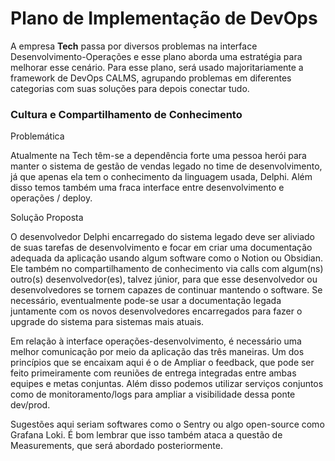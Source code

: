 # Plano de Implementação de DevOps
A empresa **Tech** passa por diversos problemas na interface Desenvolvimento-Operações e esse plano aborda uma estratégia para melhorar esse cenário. Para esse plano, será usado majoritariamente a framework de DevOps CALMS, agrupando problemas em diferentes categorias com suas soluções para depois conectar tudo.

### Cultura e Compartilhamento de Conhecimento 
Problemática

Atualmente na Tech têm-se a dependência forte uma pessoa herói para manter o sistema de gestão de vendas legado no time de desenvolvimento, já que apenas ela tem o conhecimento da linguagem usada, Delphi. Além disso temos também uma fraca interface entre desenvolvimento e operações / deploy.

Solução Proposta

O desenvolvedor Delphi encarregado do sistema legado deve ser aliviado de suas tarefas de desenvolvimento e focar em criar uma documentação adequada da aplicação usando algum software como o Notion ou Obsidian. Ele também no compartilhamento de conhecimento via calls com algum(ns) outro(s) desenvolvedor(es), talvez júnior, para que esse desenvolvedor ou desenvolvedores se tornem capazes de continuar mantendo o software. Se necessário, eventualmente pode-se usar a documentação legada juntamente com os novos desenvolvedores encarregados para fazer o upgrade do sistema para sistemas mais atuais.

Em relação à interface operações-desenvolvimento, é necessário uma melhor comunicação por meio da aplicação das três maneiras. Um dos princípios que se encaixam aqui é o de Ampliar o feedback, que pode ser feito primeiramente com reuniões de entrega integradas entre ambas equipes e metas conjuntas. Além disso podemos utilizar serviços conjuntos como de monitoramento/logs para ampliar a visibilidade dessa ponte dev/prod.

Sugestões aqui seriam softwares como o Sentry ou algo open-source como Grafana Loki. É bom lembrar que isso também ataca a questão de Measurements, que será abordado posteriormente.